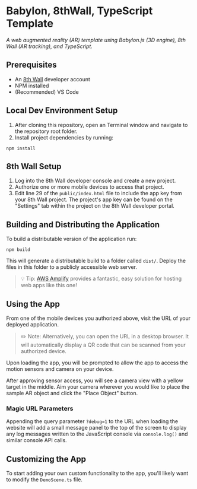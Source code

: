 # Babylon, 8thWall, TypeScript Template

*A web augmented reality (AR) template using Babylon.js (3D engine), 8th Wall (AR tracking), and TypeScript.*



## Prerequisites

- An [8th Wall](https://www.8thwall.com/) developer account
- NPM installed
- (Recommended) VS Code



## Local Dev Environment Setup

1. After cloning this repository, open an Terminal window and navigate to the repository root folder.
2. Install project dependencies by running:

```
npm install
```



## 8th Wall Setup

1. Log into the 8th Wall developer console and create a new project.
2. Authorize one or more mobile devices to access that project.
3. Edit line 29 of the `public/index.html` file to include the app key from your 8th Wall project. The project's app key can be found on the "Settings" tab within the project on the 8th Wall developer portal.



## Building and Distributing the Application

To build a distributable version of the application run:

```
npm build
```

This will generate a distributable build to a folder called `dist/`. Deploy the files in this folder to a publicly accessible web server.

> :bulb: Tip: [AWS Amplify](https://aws.amazon.com/amplify/) provides a fantastic, easy solution for hosting web apps like this one!



## Using the App

From one of the mobile devices you authorized above, visit the URL of your deployed application.

> :pencil2: Note: Alternatively, you can open the URL in a desktop browser. It will automatically display a QR code that can be scanned from your authorized device.

Upon loading the app, you will be prompted to allow the app to access the motion sensors and camera on your device.

After approving sensor access, you will see a camera view with a yellow target in the middle. Aim your camera wherever you would like to place the sample AR object and click the "Place Object" button.

### Magic URL Parameters

Appending the query parameter `?debug=1` to the URL when loading the website will add a small message panel to the top of the screen to display any log messages written to the JavaScript console via `console.log()` and similar console API calls.



## Customizing the App

To start adding your own custom functionality to the app, you'll likely want to modify the `DemoScene.ts` file.

